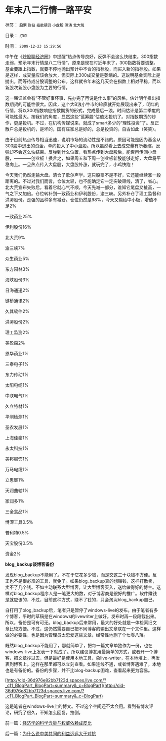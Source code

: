 # 年末八二行情一路平安

标签： `股票` `财经` `指数期货` `小盘股` `洪涛` `北大荒` 

目录： `打印`

时间： `2009-12-23 15:29:56`

中午在《[炒股聊经济圈](http://sanstock.q.sohu.com/)》中提醒“热点传导良好，反弹不会这么快结束。300指数走弱，预示年末行情是八二行情”，原来是现在时近年末了，300指数将要调整。基金要跟上指数，就要不停地抛出预计中不合的指标股，而买入新的指标股。如果是这样，成交量应该会放大，但实际上300成交量是萎缩的。这说明基金实际上是抛出，而等待成分股调整的公布。这样就令年末这几天会在指数上相对平稳，而以新股次新股小盘股为主要的行情。

这一届证监会有“不管好事坏事，先办完了再说是什么事”的风格，估计明年推出指数期货的可能性很大。因此，这个大B浪小牛市的轮廓就开始展现出来了，明年的行情，将以300指数响应指数期货的形式，完成最后一浪。时间估计是第二季度的可能性最大。按我们的角度，显然这些“蓝筹股”估值太投机了。对指数期货的炒作，更是投机。不过，在机构传媒说来，就成了smart多少的“理性投资”了。反正散户总是投机的，是坏的，国有庄家总是好的，总是投资的。自古如此（笑笑）。

由于目前热点传导相当迅速，说明市场的流动性是不错的。原因可能是因为基金从300股中退出的资金，单向投入了中小盘股。所以虽然看上去成交量有所萎缩，反弹却不会这么快结束。反弹到什么位置，看热点传到大盘股后，能否再传回小盘股，————创业板！换言之，如果周五和下周一创业板新股能够走好，大盘将平稳向上。一旦热点传入大盘股，大盘股补涨，就玩完了，小鸡快跑！

今天我们仍然走输大盘。清仓了歌尔声学。这只股票不是不好，它还能继续涨一段距离的。不过对我们而言，仓位太轻，也不能确定它一定突破颈线，清了，省心。北大荒宣布失败后，看着它就心气不顺，今天先减一部分，谁知它尾盘又扯高，一气之下又加倍。仓位转补到一致药业和伊利股份，渝三峡。另外补仓了理工监督和洪涛股份。走强的品种多有减仓。仓位仍然是98%，今天又输给中小板，增值不足2%

一致药业25%

伊利股份16%

北大荒9%

渝三峡7%

众生药业5%

东方园林3%

海峡股份3%

日海通迅2%

键桥通讯2%

久其软件2%

洪涛股份2%

理工监测2%

美盈森2%

恩华药业1%

三泰电子1%

东力传动1%

太阳电缆1%

中联电气1%

久立特材1%

华测检测1%

圣农发展1%

上海佳豪1%

永太科技1%

美邦服饰1%

万马电缆1%

立思辰1%

天润曲轴1%

家润多1%

三全食品1%

博深工具0.5%

普利特0.5%

天宝股份0.5%

资金2%

**blog_backup谈博客备份**

发现blog_backup不能用了。不在于它花多少钱，而是交这三十块钱不方便。反正也不是很必须的工具，就免了。如果blog_backup真的想赚钱，这样打散卖，卖不了几个钱。不如主动联系大型博客，让大型博客买入，送给做得好的博主。这样对blog_backup程序人是一笔更大的数，对于博客商是很好的推广。软件赚钱是就应该的，不过，目前这种方式，赚不了钱的，只会淘汰blog_backup自已。

自打用了blog_backup后，笔者只是暂停了windows-live的发布。由于笔者有多个博客，平时的草稿是在windows的livewriter上做好。发布时再一段段截出来。所以，备份是可有可无。blog_backup后来常用，最大的好处就是一体检索旧文章比较方便。不过，这仍然需要自已把不同博客的输出文章联在一个文件里。这样做的必要性，也是因为管理员太忠爱这些文章，经常性地删了个七零八落。

既然blog_backup不能用了，那就简单了，把每一篇文章单独作为一份，也在windows-live上发表一下就成了。所以建议博友用最简单的方式，或者开一个博客，把文章抄过去，但是最好是使用本地工具，象live-writer，在本地填上，再发表到博客上。这样在那里都可以立刻查看。如果连线不通，或者博客遇难了，本地也是有备份的。备份的步骤，并不比blog-backup困难，查看起来更为容易。

[http://cid-36d976e82bb7123d.spaces.live.com/?_c11_BlogPart_BlogPart=summary&_c=BlogPart](http://cid-36d976e82bb7123d.spaces.live.com/?_c11_BlogPart_BlogPart=summary&_c=BlogPart)

这是笔者在windows-live上的博文。不过这个空间还不太会用。看到有博友评论，研究了很久，不知怎么回复。拉倒。



前一篇：[经济学的科学含量与权威依赖成反比](../../../2009/12/23/经济学的科学含量与权威依赖成反比.md)

后一篇：[为什么说中美共同的利益远远大于对抗](../../../2009/12/23/为什么说中美共同的利益远远大于对抗.md)